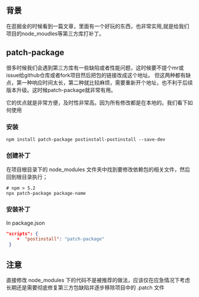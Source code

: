 
## 背景

在逛掘金的时候看到一篇文章，里面有一个好玩的东西，也非常实用,就是给我们项目的node_moudles等第三方库打补丁。

## patch-package

很多时候我们会遇到第三方库有一些缺陷或者性能问题，这时候要不提个mr或issue给github仓库或者fork项目然后把包的链接改成这个地址。
但这两种都有缺点，第一种响应时间太长，第二种就比较麻烦，需要重新开个地址，也不利于后续版本升级。这时候patch-package就非常有用。

它的优点就是非常方便，及时性非常高。因为所有修改都是在本地的。我们看下如何使用

### 安装

```shell
npm install patch-package postinstall-postinstall --save-dev
```

### 创建补丁
在项目根目录下的 node_modules 文件夹中找到要修改依赖包的相关文件，然后回到根目录执行；

```shell
# npm > 5.2
npx patch-package package-name
```

### 安装补丁

In package.json

```json
"scripts": {
    +  "postinstall": "patch-package"
 }
```


## 注意

直接修改 node_modules 下的代码不是被推荐的做法，应该仅在应急情况下考虑
长期还是需要彻底修复第三方包缺陷并逐步移除项目中的 .patch 文件



